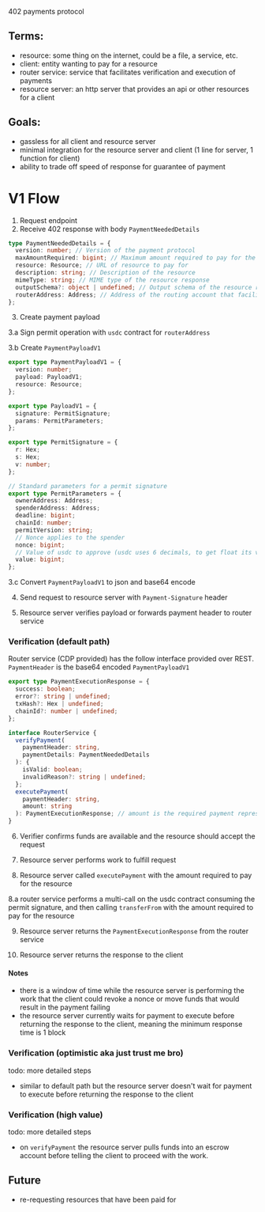 402 payments protocol

## Terms:

- resource: some thing on the internet, could be a file, a service, etc.
- client: entity wanting to pay for a resource
- router service: service that facilitates verification and execution of payments
- resource server: an http server that provides an api or other resources for a client

## Goals:

- gassless for all client and resource server
- minimal integration for the resource server and client (1 line for server, 1 function for client)
- ability to trade off speed of response for guarantee of payment

# V1 Flow

1. Request endpoint
2. Receive 402 response with body `PaymentNeededDetails`

```typescript
type PaymentNeededDetails = {
  version: number; // Version of the payment protocol
  maxAmountRequired: bigint; // Maximum amount required to pay for the resource
  resource: Resource; // URL of resource to pay for
  description: string; // Description of the resource
  mimeType: string; // MIME type of the resource response
  outputSchema?: object | undefined; // Output schema of the resource response
  routerAddress: Address; // Address of the routing account that facilitates payment
};
```

3. Create payment payload

3.a Sign permit operation with `usdc` contract for `routerAddress`

3.b Create `PaymentPayloadV1`

```typescript
export type PaymentPayloadV1 = {
  version: number;
  payload: PayloadV1;
  resource: Resource;
};

export type PayloadV1 = {
  signature: PermitSignature;
  params: PermitParameters;
};

export type PermitSignature = {
  r: Hex;
  s: Hex;
  v: number;
};

// Standard parameters for a permit signature
export type PermitParameters = {
  ownerAddress: Address;
  spenderAddress: Address;
  deadline: bigint;
  chainId: number;
  permitVersion: string;
  // Nonce applies to the spender
  nonce: bigint;
  // Value of usdc to approve (usdc uses 6 decimals, to get float its value / 10^6)
  value: bigint;
};
```

3.c Convert `PaymentPayloadV1` to json and base64 encode

4. Send request to resource server with `Payment-Signature` header

5. Resource server verifies payload or forwards payment header to router service

### Verification (default path)

Router service (CDP provided) has the follow interface provided over REST. `PaymentHeader` is the base64 encoded `PaymentPayloadV1`

```typescript
export type PaymentExecutionResponse = {
  success: boolean;
  error?: string | undefined;
  txHash?: Hex | undefined;
  chainId?: number | undefined;
};

interface RouterService {
  verifyPayment(
    paymentHeader: string,
    paymentDetails: PaymentNeededDetails
  ): {
    isValid: boolean;
    invalidReason?: string | undefined;
  };
  executePayment(
    paymentHeader: string,
    amount: string
  ): PaymentExecutionResponse; // amount is the required payment represented as a string
}
```

6. Verifier confirms funds are available and the resource should accept the request

7. Resource server performs work to fulfill request

8. Resource server called `executePayment` with the amount required to pay for the resource

8.a router service performs a multi-call on the usdc contract consuming the permit signature, and then calling `transferFrom` with the amount required to pay for the resource

9. Resource server returns the `PaymentExecutionResponse` from the router service

10. Resource server returns the response to the client

#### Notes

- there is a window of time while the resource server is performing the work that the client could revoke a nonce or move funds that would result in the payment failing
- the resource server currently waits for payment to execute before returning the response to the client, meaning the minimum response time is 1 block

### Verification (optimistic aka just trust me bro)

todo: more detailed steps

- similar to default path but the resource server doesn't wait for payment to execute before returning the response to the client

### Verification (high value)

todo: more detailed steps

- on `verifyPayment` the resource server pulls funds into an escrow account before telling the client to proceed with the work.

## Future

- re-requesting resources that have been paid for
